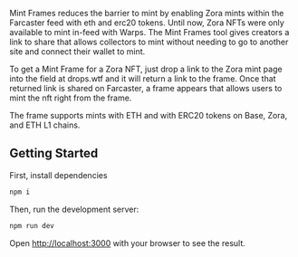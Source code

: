 Mint Frames reduces the barrier to mint by enabling Zora mints within the Farcaster feed with eth and erc20 tokens. Until now, Zora NFTs were only available to mint in-feed with Warps. The Mint Frames tool gives creators a link to share that allows collectors to mint without needing to go to another site and connect their wallet to mint.

To get a Mint Frame for a Zora NFT, just drop a link to the Zora mint page into the field at drops.wtf and it will return a link to the frame. Once that returned link is shared on Farcaster, a frame appears that allows users to mint the nft right from the frame.

The frame supports mints with ETH and with ERC20 tokens on Base, Zora, and ETH L1 chains.

## Getting Started

First, install dependencies

```bash
npm i
```

Then, run the development server:

```bash
npm run dev
```

Open [http://localhost:3000](http://localhost:3000) with your browser to see the result.
